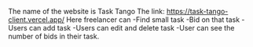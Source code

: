 
The name of the website is Task Tango 
The link: https://task-tango-client.vercel.app/
Here freelancer can 
-Find small task
-Bid on that task
-Users can add task
-Users can edit and delete task
-User can see the number of bids in their task.
